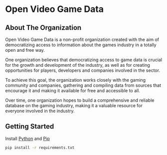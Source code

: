 # Open Video Game Data

## About The Organization
Open Video Game Data is a non-profit organization created with the aim of democratizing access to information about the games industry in a totally open and free way.

One organization believes that democratizing access to game data is crucial for the growth and development of the industry, as well as for creating opportunities for players, developers and companies involved in the sector.

To achieve this goal, the organization works closely with the gaming community and companies, gathering and compiling data from sources that encourage it and making it available for free and accessible to all.

Over time, one organization hopes to build a comprehensive and reliable database on the gaming industry, making it a valuable resource for everyone involved in the industry.

## Getting Started

Install [Python](https://www.python.org/) and [Pip](https://pypi.org/project/pip/)

```bash
pip install -r requirements.txt
```
